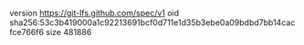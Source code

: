 version https://git-lfs.github.com/spec/v1
oid sha256:53c3b419000a1c92213691bcf0d711e1d35b3ebe0a09bdbd7bb14cacfce766f6
size 481886
